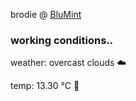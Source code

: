 brodie @ [BluMint](https://www.linkedin.com/company/blumint-io/)

<!--weather_start-->
### working conditions..

weather: overcast clouds ☁️

temp: 13.30 °C 👕

<!--weather_end-->
